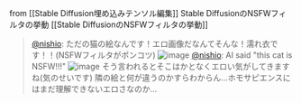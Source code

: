 
from [[Stable Diffusion埋め込みテンソル編集]]
Stable DiffusionのNSFWフィルタの挙動
[[Stable DiffusionのNSFWフィルタの挙動]]
> [@nishio](https://twitter.com/nishio/status/1570341971704844292): ただの猫の絵なんです！エロ画像だなんてそんな！濡れ衣です！！(NSFWフィルタがポンコツ)
> ![image](https://pbs.twimg.com/media/Fcr5YvIagAEh9jx.jpg)
> [@nishio](https://twitter.com/nishio/status/1570344269084512263): AI said "this cat is NSFW!!!"
> ![image](https://pbs.twimg.com/media/Fcr7tLoaIAA4MiV.png)
>  そう言われるとそこはかとなくエロい気がしてきますね(気のせいです)
>  隣の絵と何が違うのかすらわからん…ホモサピエンスにはまだ理解できないエロさなのか…

